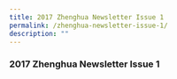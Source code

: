 ```yaml
---
title: 2017 Zhenghua Newsletter Issue 1
permalink: /zhenghua-newsletter-issue-1/
description: ""
---
```


### 2017 Zhenghua Newsletter Issue 1